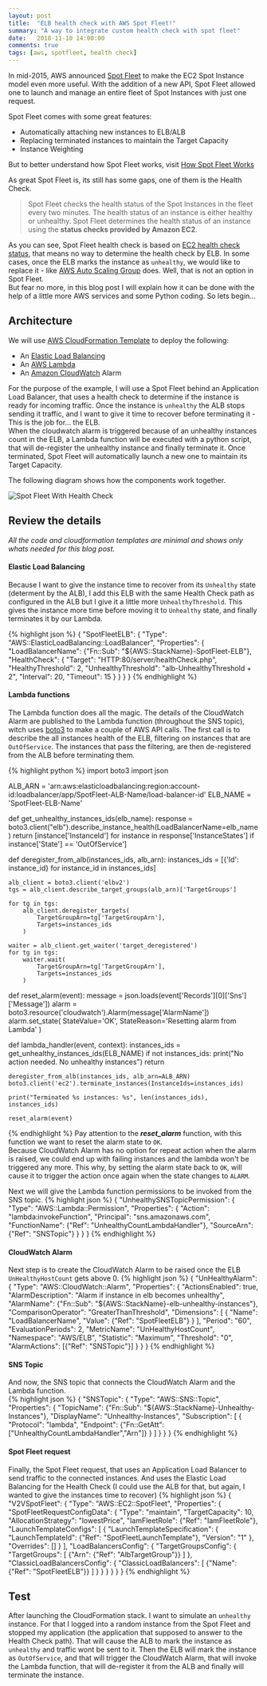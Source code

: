 ```yaml
---
layout: post
title:  "ELB health check with AWS Spot Fleet!"
summary: "A way to integrate custom health check with spot fleet"
date:   2018-11-10 14:00:00
comments: true
tags: [aws, spotfleet, health check]
---
```

In mid-2015, AWS announced [Spot Fleet][spotfleet-annunced] to make the EC2 Spot Instance model even more useful. With the addition of a new API, Spot Fleet allowed one to launch and manage an entire fleet of Spot Instances with just one request.
  
Spot Fleet comes with some great features:
* Automatically attaching new instances to ELB/ALB
* Replacing terminated instances to maintain the Target Capacity
* Instance Weighting
 
But to better understand how Spot Fleet works, visit [How Spot Fleet Works][aws-spotfleet]
  
As great Spot Fleet is, its still has some gaps, one of them is the Health Check.  
> Spot Fleet checks the health status of the Spot Instances in the fleet every two minutes. The health status of an instance is either healthy or unhealthy. Spot Fleet determines the health status of an instance using the **status checks provided by Amazon EC2**.  

As you can see, Spot Fleet health check is based on [EC2 health check status][aws-ec2-check-status], that means no way to determine the health check by ELB.
In some cases, once the ELB marks the instance as `unhealthy`, we would like to replace it - like [AWS Auto Scaling Group][aws-asg] does. Well, that is not an option in Spot Fleet.  
But fear no more, in this blog post I will explain how it can be done with the help of a little more AWS services and some Python coding.
So lets begin...

## Architecture

We will use [AWS CloudFormation Template][aws-cloudformation-template] to deploy the following:
* An [Elastic Load Balancing][aws-elb]
* An [AWS Lambda][aws-lambda]
* An [Amazon CloudWatch][aws-cloudwatch] Alarm

For the purpose of the example, I will use a Spot Fleet behind an Application Load Balancer, that uses a health check to determine if the instance is ready for incoming traffic.
Once the instance is `unhealthy` the ALB stops sending it traffic, and I want to give it time to recover before terminating it - This is the job for... the ELB.  
When the cloudwatch alarm is triggered because of an unhealthy instances count in the ELB, a Lambda function will be executed with a python script, that will de-register the unhealthy instance and finally terminate it.
Once terminated, Spot Fleet will automatically launch a new one to maintain its Target Capacity.  

The following diagram shows how the components work together.  

![Spot Fleet With Health Check](/assets/images/spotfleet-healthcheck/spotfleet-healthcheck.png)

## Review the details
_All the code and cloudformation templates are minimal and shows only whats needed for this blog post._

#### Elastic Load Balancing
Because I want to give the instance time to recover from its `Unhealthy` state (determent by the ALB), 
I add this ELB with the same Health Check path as configured in the ALB but I give it a little more `UnhealthyThreshold`. 
This gives the instance more time before moving it to `Unhealthy` state, and finally terminates it by our Lambda.  

{% highlight json %}
{
  "SpotFleetELB": {
    "Type": "AWS::ElasticLoadBalancing::LoadBalancer",
    "Properties": {
      "LoadBalancerName": {"Fn::Sub": "${AWS::StackName}-SpotFleet-ELB"},
      "HealthCheck": {
        "Target": "HTTP:80/server/healthCheck.php",
        "HealthyThreshold": 2,
        "UnhealthyThreshold": "alb-UnhealthyThreshold + 2",
        "Interval": 20,
        "Timeout": 15
      }
    }
  }
}
{% endhighlight %}

#### Lambda functions
The Lambda function does all the magic. The details of the CloudWatch Alarm are published to the Lambda function (throughout the SNS topic),
witch uses [boto3](https://boto3.readthedocs.io) to make a couple of AWS API calls. 
The first call is to describe the all instances health of the ELB, filtering on instances that are `OutOfService`. 
The instances that pass the filtering, are then de-registered from the ALB before terminating them.  

{% highlight python %}
import boto3
import json

ALB_ARN = 'arn:aws:elasticloadbalancing:region:account-id:loadbalancer/app/SpotFleet-ALB-Name/load-balancer-id'
ELB_NAME = 'SpotFleet-ELB-Name'

def get_unhealthy_instances_ids(elb_name):
    response = boto3.client("elb").describe_instance_health(LoadBalancerName=elb_name)
    return [instance['InstanceId'] for instance in response['InstanceStates'] if instance['State'] == 'OutOfService']
		
def deregister_from_alb(instances_ids, alb_arn):
    instances_ids = [{'Id': instance_id} for instance_id in instances_ids]
	
    alb_client = boto3.client('elbv2')
    tgs = alb_client.describe_target_groups(alb_arn)['TargetGroups']

    for tg in tgs:
        alb_client.deregister_targets(
            TargetGroupArn=tg['TargetGroupArn'],
            Targets=instances_ids
        )

    waiter = alb_client.get_waiter('target_deregistered')
    for tg in tgs:
        waiter.wait(
            TargetGroupArn=tg['TargetGroupArn'],
            Targets=instances_ids
        )
        
def reset_alarm(event):
    message = json.loads(event['Records'][0]['Sns']['Message'])
    alarm = boto3.resource('cloudwatch').Alarm(message['AlarmName'])
    alarm.set_state(
        StateValue='OK',
        StateReason='Resetting alarm from Lambda'
    )

def lambda_handler(event, context):
    instances_ids = get_unhealthy_instances_ids(ELB_NAME)
    if not instances_ids:
        print("No action needed. No unhealthy instances")
        return
    
    deregister_from_alb(instances_ids, alb_arn=ALB_ARN)
    boto3.client('ec2').terminate_instances(InstanceIds=instances_ids)
    
    print("Terminated %s instances: %s", len(instances_ids), instances_ids)
    
    reset_alarm(event)
{% endhighlight %}
Pay attention to the **_reset_alarm_** function, with this function we want to reset the alarm state to `OK`.  
Because CloudWatch Alarm has no option for repeat action when the alarm is raised, we could end up with failing instances 
and the lambda won't be triggered any more. This why, by setting the alarm state back to `OK`, will cause it to trigger the action once again when the state changes to `ALARM`.

Next we will give the Lambda function permissions to be invoked from the SNS topic.
{% highlight json %}
{
  "UnhealthySNSTopicPermission": {
    "Type": "AWS::Lambda::Permission",
    "Properties": {
      "Action": "lambda:invokeFunction",
      "Principal": "sns.amazonaws.com",
      "FunctionName": {"Ref": "UnhealthyCountLambdaHandler"},
      "SourceArn": {"Ref": "SNSTopic"}
    }
  }
}
{% endhighlight %}

#### CloudWatch Alarm
Next step is to create the CloudWatch Alarm to be raised once the ELB `UnHealthyHostCount` gets above 0.
{% highlight json %}
{
  "UnHealthyAlarm": {
    "Type": "AWS::CloudWatch::Alarm",
    "Properties": {
      "ActionsEnabled": true,
      "AlarmDescription": "Alarm if instance in elb becomes unhealthy",
      "AlarmName": {"Fn::Sub": "${AWS::StackName}-elb-unhealthy-instances"},
      "ComparisonOperator": "GreaterThanThreshold",
      "Dimensions": [
        {
          "Name": "LoadBalancerName",
          "Value": {"Ref": "SpotFleetELB"}
        }
      ],
      "Period": "60",
      "EvaluationPeriods": 2,
      "MetricName": "UnHealthyHostCount",
      "Namespace": "AWS/ELB",
      "Statistic": "Maximum",
      "Threshold": "0",
      "AlarmActions": [{"Ref": "SNSTopic"}]
    }
  }
}
{% endhighlight %}

#### SNS Topic
And now, the SNS topic that connects the CloudWatch Alarm and the Lambda function.  
{% highlight json %}
{
  "SNSTopic": {
    "Type": "AWS::SNS::Topic",
    "Properties": {
      "TopicName": {"Fn::Sub": "${AWS::StackName}-Unhealthy-Instances"},
      "DisplayName": "Unhealthy-Instances",
      "Subscription": [
        {
          "Protocol": "lambda",
          "Endpoint": {"Fn::GetAtt": ["UnhealthyCountLambdaHandler","Arn"]}
        }
      ]
    }
  }
}
{% endhighlight %}

#### Spot Fleet request
Finally, the Spot Fleet request, that uses an Application Load Balancer to send traffic to the connected instances. 
And uses the Elastic Load Balancing for the Health Check (I could use the ALB for that, but again, I wanted to give the instances time to recover)
{% highlight json %}
{
  "V2VSpotFleet": {
    "Type": "AWS::EC2::SpotFleet",
    "Properties": {
      "SpotFleetRequestConfigData": {
        "Type": "maintain",
        "TargetCapacity": 10,
        "AllocationStrategy": "lowestPrice",
        "IamFleetRole": {"Ref": "IamFleetRole"},
        "LaunchTemplateConfigs": [
          {
            "LaunchTemplateSpecification": {
              "LaunchTemplateId": {"Ref": "SpotFleetLaunchTemplate"},
              "Version": "1"
            },
            "Overrides": []
          }
        ],
        "LoadBalancersConfig": {
          "TargetGroupsConfig": {
            "TargetGroups": [
              {"Arn": {"Ref": "AlbTargetGroup"}}
            ]
          },
          "ClassicLoadBalancersConfig": {
            "ClassicLoadBalancers": [
              {"Name": {"Ref": "SpotFleetELB"}}
            ]
          }
        }
      }
    }
  }
}
{% endhighlight %}

## Test
After launching the CloudFormation stack. I want to simulate an `unhealthy` instance. For that I logged into a random instance from the Spot Fleet and stopped my application (the application that supposed to answer to the Health Check path).
That will cause the ALB to mark the instance as `unhealthy` and traffic wont be sent to it. Then the ELB will mark the instance as `OutOfService`, and that will trigger the CloudWatch Alarm, that will invoke the Lambda function, that will de-register it from the ALB and finally will terminate the instance.


[spotfleet-annunced]: https://aws.amazon.com/blogs/aws/amazon-ec2-spot-fleet-api-manage-thousands-of-instances-with-one-request
[aws-spotfleet]: https://docs.aws.amazon.com/AWSEC2/latest/UserGuide/spot-fleet.html
[aws-ec2-check-status]: https://docs.aws.amazon.com/AWSEC2/latest/UserGuide/monitoring-system-instance-status-check.html
[aws-asg]: https://docs.aws.amazon.com/autoscaling/ec2/userguide/GettingStartedTutorial.html
[aws-cloudformation-template]: https://aws.amazon.com/cloudformation/aws-cloudformation-templates
[aws-elb]: https://aws.amazon.com/elasticloadbalancing
[aws-lambda]: https://aws.amazon.com/lambda
[aws-cloudwatch]: https://aws.amazon.com/cloudwatch 
